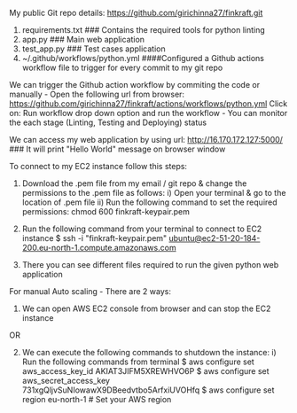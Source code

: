 My public Git repo details:
https://github.com/girichinna27/finkraft.git

1. requirements.txt  ### Contains the required tools for python linting
2. app.py ### Main web application
3. test_app.py  ### Test cases application
4. ~/.github/workflows/python.yml   ####Configured a Github actions workflow file to trigger for every commit to my git repo


We can trigger the Github action workflow by commiting the code or manually  - Open the following url from browser: https://github.com/girichinna27/finkraft/actions/workflows/python.yml 
Click on: Run workflow drop down option and run the workflow - You can monitor the each stage (Linting, Testing and Deploying) status

We can access my web application by using url: http://16.170.172.127:5000/    ### It will print "Hello World" message on browser window


To connect to my EC2 instance follow this steps:
1. Download the .pem file from my email / git repo & change the permissions to the .pem file as follows:
	i) Open your terminal & go to the location of .pem file
	ii) Run the following command to set the required permissions:
		chmod 600 finkraft-keypair.pem 

2. Run the following command from your terminal to connect to EC2 instance
	$ ssh -i "finkraft-keypair.pem" ubuntu@ec2-51-20-184-200.eu-north-1.compute.amazonaws.com

3. There you can see different files required to run the given python web application






For manual Auto scaling - There are 2 ways:
1. We can open AWS EC2 console from browser and can stop the EC2 instance

OR

2. We can execute the following commands to shutdown the instance:
	i) Run the following commands from terminal
		$ aws configure set aws_access_key_id AKIAT3JIFM5XREWHVO6P
		$ aws configure set aws_secret_access_key 731xgQljvSuNIowawX9DBeedvtbo5ArfxiUVOHfq
		$ aws configure set region eu-north-1  # Set your AWS region


